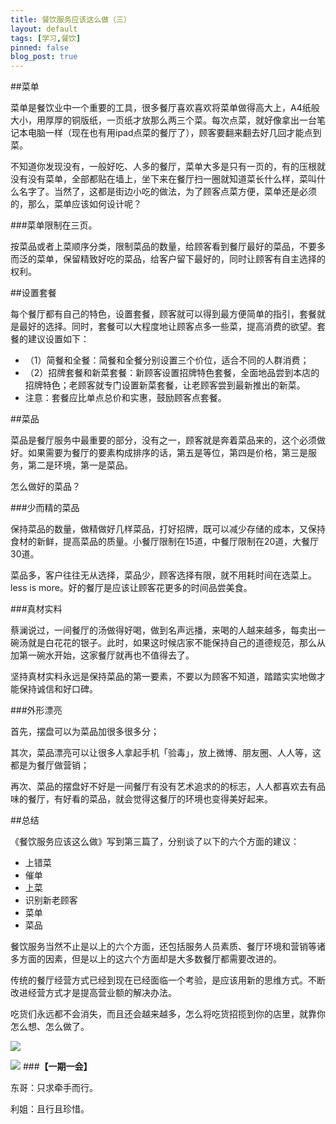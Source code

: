 ```yaml
---
title: 餐饮服务应该这么做（三）
layout: default
tags: [学习,餐饮]
pinned: false
blog_post: true
---
```




##菜单

菜单是餐饮业中一个重要的工具，很多餐厅喜欢喜欢将菜单做得高大上，A4纸般大小，用厚厚的铜版纸，一页纸才放那么两三个菜。每次点菜，就好像拿出一台笔记本电脑一样（现在也有用ipad点菜的餐厅了），顾客要翻来翻去好几回才能点到菜。

不知道你发现没有，一般好吃、人多的餐厅，菜单大多是只有一页的，有的压根就没有没有菜单，全部都贴在墙上，坐下来在餐厅扫一圈就知道菜长什么样，菜叫什么名字了。当然了，这都是街边小吃的做法，为了顾客点菜方便，菜单还是必须的，那么，菜单应该如何设计呢？

###菜单限制在三页。

按菜品或者上菜顺序分类，限制菜品的数量，给顾客看到餐厅最好的菜品，不要多而泛的菜单，保留精致好吃的菜品，给客户留下最好的，同时让顾客有自主选择的权利。

##设置套餐

每个餐厅都有自己的特色，设置套餐，顾客就可以得到最方便简单的指引，套餐就是最好的选择。同时，套餐可以大程度地让顾客点多一些菜，提高消费的欲望。套餐的建议设置如下：

- （1）简餐和全餐：简餐和全餐分别设置三个价位，适合不同的人群消费；
- （2）招牌套餐和新菜套餐：新顾客设置招牌特色套餐，全面地品尝到本店的招牌特色；老顾客就专门设置新菜套餐，让老顾客尝到最新推出的新菜。
- 注意：套餐应比单点总价和实惠，鼓励顾客点套餐。

##菜品

菜品是餐厅服务中最重要的部分，没有之一，顾客就是奔着菜品来的，这个必须做好。如果需要为餐厅的要素构成排序的话，第五是等位，第四是价格，第三是服务，第二是环境，第一是菜品。

怎么做好的菜品？

###少而精的菜品

保持菜品的数量，做精做好几样菜品，打好招牌，既可以减少存储的成本，又保持食材的新鲜，提高菜品的质量。小餐厅限制在15道，中餐厅限制在20道，大餐厅30道。

菜品多，客户往往无从选择，菜品少，顾客选择有限，就不用耗时间在选菜上。less is more。好的餐厅是应该让顾客花更多的时间品尝美食。

###真材实料

蔡澜说过，一间餐厅的汤做得好喝，做到名声远播，来喝的人越来越多，每卖出一碗汤就是白花花的银子。此时，如果这时候店家不能保持自己的道德规范，那么从加第一碗水开始，这家餐厅就再也不值得去了。

坚持真材实料永远是保持菜品的第一要素，不要以为顾客不知道，踏踏实实地做才能保持诚信和好口碑。

###外形漂亮

首先，摆盘可以为菜品加很多很多分；

其次，菜品漂亮可以让很多人拿起手机「验毒」，放上微博、朋友圈、人人等，这都是为餐厅做营销；

再次、菜品的摆盘好不好是一间餐厅有没有艺术追求的的标志，人人都喜欢去有品味的餐厅，有好看的菜品，就会觉得这餐厅的环境也变得美好起来。

##总结

《餐饮服务应该这么做》写到第三篇了，分别谈了以下的六个方面的建议：

- 上错菜
- 催单
- 上菜
- 识别新老顾客
- 菜单
- 菜品

餐饮服务当然不止是以上的六个方面，还包括服务人员素质、餐厅环境和营销等诸多方面的因素，但是以上的这六个方面却是大多数餐厅都需要改进的。

传统的餐厅经营方式已经到现在已经面临一个考验，是应该用新的思维方式。不断改进经营方式才是提高营业额的解决办法。

吃货们永远都不会消失，而且还会越来越多，怎么将吃货招揽到你的店里，就靠你怎么想、怎么做了。

![](http://cnfeat.qiniudn.com/%E5%9B%BE%E5%83%8F%20000.png)

![](http://cnfeat.qiniudn.com/%E5%9B%BE%E5%83%8F%202014-03-27-00-56.png)
###**【一期一会】**

东哥：只求牵手而行。

利姐：且行且珍惜。
